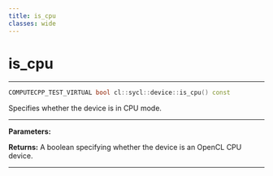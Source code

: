 ```yaml
---
title: is_cpu
classes: wide
---
```

# is_cpu

---

```cpp
COMPUTECPP_TEST_VIRTUAL bool cl::sycl::device::is_cpu() const
```


Specifies whether the device is in CPU mode. 


---
**Parameters:**

**Returns:** A boolean specifying whether the device is an OpenCL CPU device. 

---
